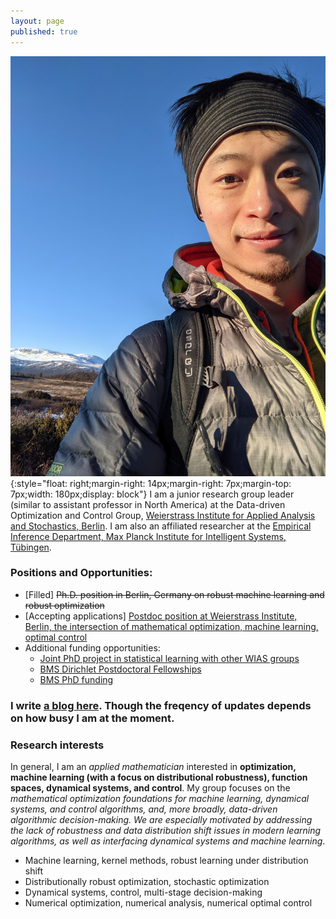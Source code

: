 ```yaml
---
layout: page
published: true
---
```


![jjzhu](/images/jzhu-photo.jpg){:style="float: right;margin-right: 14px;margin-right: 7px;margin-top: 7px;width: 180px;display: block"}
I am a junior research group leader (similar to assistant professor in North America) at the Data-driven Optimization and Control Group, [Weierstrass Institute for Applied Analysis and Stochastics, Berlin](https://www.wias-berlin.de/). 
I am also an affiliated researcher at the [Empirical Inference Department, Max Planck Institute for Intelligent Systems, Tübingen](https://ei.is.tuebingen.mpg.de/).

### **Positions and Opportunities**:

- [Filled] ~~Ph.D. position in Berlin, Germany on robust machine learning and robust optimization~~
- [Accepting applications] [Postdoc position at Weierstrass Institute, Berlin, the intersection of mathematical optimization, machine learning, optimal control](/postdoc_1/)
- Additional funding opportunities: 
  - [Joint PhD project in statistical learning with other WIAS groups](https://wias-berlin.softgarden.io/job/13158792?l=de)
  - [BMS Dirichlet Postdoctoral Fellowships](https://math-berlin.de/bms-faculty/dirichlet-postdoctoral-program)
  - [BMS PhD funding](https://math-berlin.de/application)

### I write [a blog here](https://jj-zhu.github.io/blog/). Though the freqency of updates depends on how busy I am at the moment.

### Research interests

In general, I am an *applied mathematician* interested in **optimization, machine learning (with a focus on distributional robustness), function spaces, dynamical systems, and control**. My group focuses on the *mathematical optimization foundations for machine learning, dynamical systems, and control algorithms, and, more broadly, data-driven algorithmic decision-making. We are especially motivated by addressing the lack of robustness and data distribution shift issues in modern learning algorithms, as well as interfacing dynamical systems and machine learning*.


+ Machine learning, kernel methods, robust learning under distribution shift
+ Distributionally robust optimization, stochastic optimization
+ Dynamical systems, control, multi-stage decision-making
+ Numerical optimization, numerical analysis, numerical optimal control
